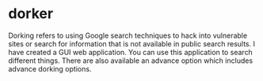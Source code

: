 # dorker
Dorking refers to using Google search techniques to hack into vulnerable sites or search for information that is not available in public search results.
I have created a GUI web application. You can use this application to search different things. There are also available an advance option which includes advance dorking options.
